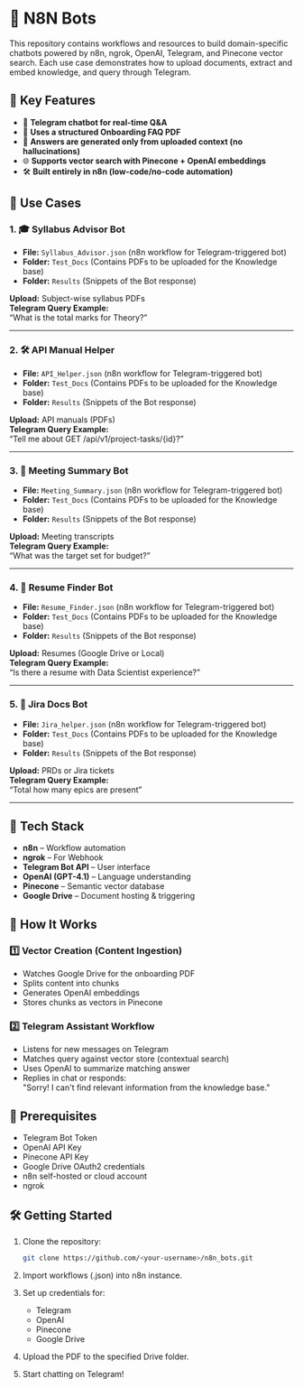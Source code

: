 # 📌 N8N Bots

This repository contains workflows and resources to build domain-specific chatbots powered by n8n, ngrok, OpenAI, Telegram, and Pinecone vector search. Each use case demonstrates how to upload documents, extract and embed knowledge, and query through Telegram.

## 🚀 Key Features

- 🤖 **Telegram chatbot for real-time Q&A**
- 📄 **Uses a structured Onboarding FAQ PDF**
- 🧠 **Answers are generated only from uploaded context (no hallucinations)**
- 🌐 **Supports vector search with Pinecone + OpenAI embeddings**
- 🛠️ **Built entirely in n8n (low-code/no-code automation)**

## 📁 Use Cases

### 1. 🎓 Syllabus Advisor Bot
- **File:** `Syllabus_Advisor.json`  (n8n workflow for Telegram-triggered bot)
- **Folder:** `Test_Docs`  (Contains PDFs to be uploaded for the Knowledge base)
- **Folder:** `Results`  (Snippets of the Bot response)

**Upload:** Subject-wise syllabus PDFs  
**Telegram Query Example:**  
“What is the total marks for Theory?”

---

### 2. 🛠 API Manual Helper
- **File:** `API_Helper.json`  (n8n workflow for Telegram-triggered bot)
- **Folder:** `Test_Docs`  (Contains PDFs to be uploaded for the Knowledge base)
- **Folder:** `Results`  (Snippets of the Bot response)

**Upload:** API manuals (PDFs)  
**Telegram Query Example:**  
“Tell me about GET /api/v1/project-tasks/{id}?”

---

### 3. 📝 Meeting Summary Bot
- **File:** `Meeting_Summary.json`  (n8n workflow for Telegram-triggered bot)
- **Folder:** `Test_Docs`  (Contains PDFs to be uploaded for the Knowledge base)
- **Folder:** `Results`  (Snippets of the Bot response)

**Upload:** Meeting transcripts  
**Telegram Query Example:**  
“What was the target set for budget?”

---

### 4. 👔 Resume Finder Bot
- **File:** `Resume_Finder.json`  (n8n workflow for Telegram-triggered bot)
- **Folder:** `Test_Docs`  (Contains PDFs to be uploaded for the Knowledge base)
- **Folder:** `Results`  (Snippets of the Bot response)

**Upload:** Resumes (Google Drive or Local)  
**Telegram Query Example:**  
“Is there a resume with Data Scientist experience?”

---

### 5. 📌 Jira Docs Bot
- **File:** `Jira_helper.json`  (n8n workflow for Telegram-triggered bot)
- **Folder:** `Test_Docs`  (Contains PDFs to be uploaded for the Knowledge base)
- **Folder:** `Results`  (Snippets of the Bot response)

**Upload:** PRDs or Jira tickets  
**Telegram Query Example:**  
“Total how many epics are present”

---

## 🧱 Tech Stack

- **n8n** – Workflow automation
- **ngrok** – For Webhook
- **Telegram Bot API** – User interface
- **OpenAI (GPT-4.1)** – Language understanding
- **Pinecone** – Semantic vector database
- **Google Drive** – Document hosting & triggering

## 🧠 How It Works

### 1️⃣ Vector Creation (Content Ingestion)
- Watches Google Drive for the onboarding PDF
- Splits content into chunks
- Generates OpenAI embeddings
- Stores chunks as vectors in Pinecone

### 2️⃣ Telegram Assistant Workflow
- Listens for new messages on Telegram
- Matches query against vector store (contextual search)
- Uses OpenAI to summarize matching answer
- Replies in chat or responds:  
  "Sorry! I can't find relevant information from the knowledge base."

## 🔐 Prerequisites

- Telegram Bot Token
- OpenAI API Key
- Pinecone API Key
- Google Drive OAuth2 credentials
- n8n self-hosted or cloud account
- ngrok

## 🛠️ Getting Started

1. Clone the repository:
    ```bash
    git clone https://github.com/<your-username>/n8n_bots.git
    ```

2. Import workflows (.json) into n8n instance.

3. Set up credentials for:
    - Telegram
    - OpenAI
    - Pinecone
    - Google Drive

4. Upload the PDF to the specified Drive folder.

5. Start chatting on Telegram!
